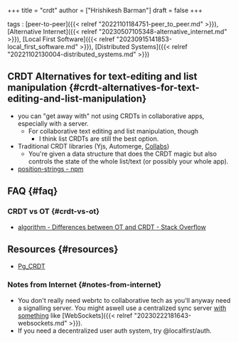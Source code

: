 +++
title = "crdt"
author = ["Hrishikesh Barman"]
draft = false
+++

tags
: [peer-to-peer]({{< relref "20221101184751-peer_to_peer.md" >}}),[Alternative Internet]({{< relref "20230507105348-alternative_internet.md" >}}), [Local First Software]({{< relref "20230915141853-local_first_software.md" >}}), [Distributed Systems]({{< relref "20221102130004-distributed_systems.md" >}})


## CRDT Alternatives for text-editing and list manipulation {#crdt-alternatives-for-text-editing-and-list-manipulation}

-   you can "get away with" not using CRDTs in collaborative apps, especially with a server.
    -   For collaborative text editing and list manipulation, though
        -   I think list CRDTs are still the best option.
-   Traditional CRDT libraries (Yjs, Automerge, [Collabs](https://github.com/composablesys/collabs))
    -   You're given a data structure that does the CRDT magic but also controls the state of the whole list/text (or possibly your whole app).
-   [position-strings - npm](https://www.npmjs.com/package/position-strings)


## FAQ {#faq}


### CRDT vs OT {#crdt-vs-ot}

-   [algorithm - Differences between OT and CRDT - Stack Overflow](https://stackoverflow.com/questions/26694359/differences-between-ot-and-crdt)


## Resources {#resources}

-   [Pg_CRDT](https://news.ycombinator.com/item?id=33931971)


### Notes from Internet {#notes-from-internet}

-   You don't really need webrtc to collaborative tech as you'll anyway need a signalling server. You might aswell use a centralized sync server [with something](https://github.com/automerge/automerge-repo) like [WebSockets]({{< relref "20230222181643-websockets.md" >}}).
-   If you need a decentralized user auth system, try @localfirst/auth.

